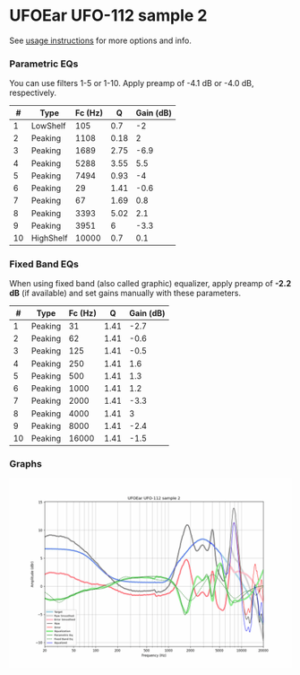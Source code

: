 # UFOEar UFO-112 sample 2
See [usage instructions](https://github.com/jaakkopasanen/AutoEq#usage) for more options and info.

### Parametric EQs
You can use filters 1-5 or 1-10. Apply preamp of -4.1 dB or -4.0 dB, respectively.

|   # | Type      |   Fc (Hz) |    Q |   Gain (dB) |
|-----|-----------|-----------|------|-------------|
|   1 | LowShelf  |       105 | 0.7  |        -2   |
|   2 | Peaking   |      1108 | 0.18 |         2   |
|   3 | Peaking   |      1689 | 2.75 |        -6.9 |
|   4 | Peaking   |      5288 | 3.55 |         5.5 |
|   5 | Peaking   |      7494 | 0.93 |        -4   |
|   6 | Peaking   |        29 | 1.41 |        -0.6 |
|   7 | Peaking   |        67 | 1.69 |         0.8 |
|   8 | Peaking   |      3393 | 5.02 |         2.1 |
|   9 | Peaking   |      3951 | 6    |        -3.3 |
|  10 | HighShelf |     10000 | 0.7  |         0.1 |

### Fixed Band EQs
When using fixed band (also called graphic) equalizer, apply preamp of **-2.2 dB** (if available) and set gains manually with these parameters.

|   # | Type    |   Fc (Hz) |    Q |   Gain (dB) |
|-----|---------|-----------|------|-------------|
|   1 | Peaking |        31 | 1.41 |        -2.7 |
|   2 | Peaking |        62 | 1.41 |        -0.6 |
|   3 | Peaking |       125 | 1.41 |        -0.5 |
|   4 | Peaking |       250 | 1.41 |         1.6 |
|   5 | Peaking |       500 | 1.41 |         1.3 |
|   6 | Peaking |      1000 | 1.41 |         1.2 |
|   7 | Peaking |      2000 | 1.41 |        -3.3 |
|   8 | Peaking |      4000 | 1.41 |         3   |
|   9 | Peaking |      8000 | 1.41 |        -2.4 |
|  10 | Peaking |     16000 | 1.41 |        -1.5 |

### Graphs
![](./UFOEar%20UFO-112%20sample%202.png)
